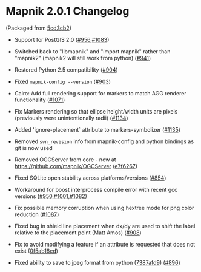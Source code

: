 # Mapnik 2.0.1 Changelog

(Packaged from [5cd3cb2](https://github.com/mapnik/mapnik/commit/5cd3cb2efdaf7e9990a57e8e00b652a81aaa39ae))

- Support for PostGIS 2.0 ([#956](https://github.com/mapnik/mapnik/issues/956),[#1083](https://github.com/mapnik/mapnik/issues/1083))

- Switched back to "libmapnik" and "import mapnik" rather than "mapnik2" (mapnik2 will still work from python) ([#941](https://github.com/mapnik/mapnik/issues/941))

- Restored Python 2.5 compatibility ([#904](https://github.com/mapnik/mapnik/issues/904))

- Fixed `mapnik-config --version` ([#903](https://github.com/mapnik/mapnik/issues/903))

- Cairo: Add full rendering support for markers to match AGG renderer functionality ([#1071](https://github.com/mapnik/mapnik/issues/1071))

- Fix Markers rendering so that ellipse height/width units are pixels (previously were unintentionally radii) ([#1134](https://github.com/mapnik/mapnik/issues/1134))

- Added 'ignore-placement` attribute to markers-symbolizer ([#1135](https://github.com/mapnik/mapnik/issues/1135))

- Removed `svn_revision` info from mapnik-config and python bindings as git is now used

- Removed OGCServer from core - now at <https://github.com/mapnik/OGCServer> ([e7f6267](https://github.com/mapnik/mapnik/commit/e7f6267))

- Fixed SQLite open stability across platforms/versions ([#854](https://github.com/mapnik/mapnik/issues/854))

- Workaround for boost interprocess compile error with recent gcc versions ([#950](https://github.com/mapnik/mapnik/issues/950),[#1001](https://github.com/mapnik/mapnik/issues/1001),[#1082](https://github.com/mapnik/mapnik/issues/1082))

- Fix possible memory corruption when using hextree mode for png color reduction ([#1087](https://github.com/mapnik/mapnik/issues/1087))

- Fixed bug in shield line placement when dx/dy are used to shift the label relative to the placement point (Matt Amos) ([#908](https://github.com/mapnik/mapnik/issues/908))

- Fix to avoid modifying a feature if an attribute is requested that does not exist ([0f5ab18ed](https://github.com/mapnik/mapnik/commit/0f5ab18ed))

- Fixed ability to save to jpeg format from python ([7387afd9](https://github.com/mapnik/mapnik/commit/7387afd9)) ([#896](https://github.com/mapnik/mapnik/issues/896))
